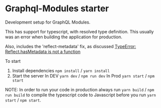 # Graphql-Modules starter

Development setup for GraphQL Modules.

This has support for typescript, with resolved type definition. This usually was an error when building the application for production.

Also, includes the 'reflect-metadata' fix, as discussed [TypeError: Reflect.hasMetadata is not a function](https://github.com/Urigo/graphql-modules/issues/183)

To start

1. Install dependencies `npm install` / `yarn install`
2. Start the server
   In DEV `yarn dev` / `npm run dev`
   In Prod `yarn start` / `npm start`

NOTE: In order to run your code in production always run `yarn build` / `npm run build` to compile the typescript code to Javascript before you run `yarn start` / `npm start`.
